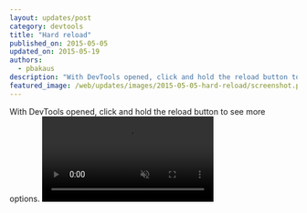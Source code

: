 ```yaml
---
layout: updates/post
category: devtools
title: "Hard reload"
published_on: 2015-05-05
updated_on: 2015-05-19
authors:
  - pbakaus
description: "With DevTools opened, click and hold the reload button to see more options."
featured_image: /web/updates/images/2015-05-05-hard-reload/screenshot.png
---
```

With DevTools opened, click and hold the reload button to see more options.
<video src="/web/updates/videos/hold_refresh.mp4" autoplay loop muted></video>
